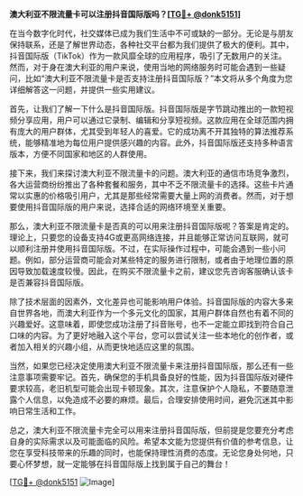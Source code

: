 **澳大利亚不限流量卡可以注册抖音国际版吗？[[TG💪+ @donk5151](https://t.me/s/donk5151)]**

在当今数字化时代，社交媒体已成为我们生活中不可或缺的一部分。无论是与朋友保持联系，还是了解世界动态，各种社交平台都为我们提供了极大的便利。其中，抖音国际版（TikTok）作为一款风靡全球的应用程序，吸引了无数用户的关注。然而，对于身在澳大利亚的用户来说，使用当地的网络服务时可能会遇到一些疑问，比如“澳大利亚不限流量卡是否支持注册抖音国际版？”本文将从多个角度为您详细解答这一问题，并提供一些实用建议。

首先，让我们了解一下什么是抖音国际版。抖音国际版是字节跳动推出的一款短视频分享应用，用户可以通过它录制、编辑和分享短视频。这款应用在全球范围内拥有庞大的用户群体，尤其受到年轻人的喜爱。它的成功离不开其独特的算法推荐系统，能够精准地为每位用户提供感兴趣的内容。此外，抖音国际版还支持多种语言版本，方便不同国家和地区的人群使用。

接下来，我们来探讨澳大利亚不限流量卡的问题。澳大利亚的通信市场竞争激烈，各大运营商纷纷推出了各种套餐和服务，其中不乏不限流量卡的选择。这些卡片通常以实惠的价格吸引用户，尤其是那些经常需要大量上网的消费者。然而，对于想要使用抖音国际版的用户来说，选择合适的网络环境至关重要。

那么，澳大利亚不限流量卡是否真的可以用来注册抖音国际版呢？答案是肯定的。理论上，只要您的设备支持4G或更高网络连接，并且能够正常访问互联网，就可以顺利注册并使用抖音国际版。不过，在实际操作过程中，可能会遇到一些小问题。例如，部分运营商可能会对某些特定的服务进行限制，或者由于地理位置的原因导致加载速度较慢。因此，在购买不限流量卡之前，建议您先咨询客服确认该卡是否兼容抖音国际版。

除了技术层面的因素外，文化差异也可能影响用户体验。抖音国际版的内容大多来自世界各地，而澳大利亚作为一个多元文化的国家，其用户群体自然也有着不同的兴趣爱好。这意味着，即使您成功注册了抖音账号，也不一定能立即找到符合自己口味的内容。为了更好地融入这个平台，您可以尝试关注一些本地化的创作者，或者加入相关的兴趣小组，从而更快地适应这里的氛围。

当然，如果您已经决定使用澳大利亚不限流量卡来注册抖音国际版，那么还有一些注意事项需要牢记。首先，确保您的手机具备良好的性能，因为抖音国际版对硬件要求较高，老旧机型可能会出现卡顿现象。其次，注意保护个人隐私，不要随意泄露个人信息，以免造成不必要的麻烦。最后，合理安排使用时间，避免沉迷其中影响日常生活和工作。

总之，澳大利亚不限流量卡完全可以用来注册抖音国际版，但前提是您要充分考虑自身的实际需求以及可能面临的风险。希望本文能为您提供有价值的参考信息，让您在享受科技带来的乐趣的同时，也能保持理性消费的态度。无论您身处何地，只要心怀梦想，就一定能够在抖音国际版上找到属于自己的舞台！

[[TG💪+ @donk5151](https://t.me/s/donk5151) ![Image](https://i.postimg.cc/rwNCRYN7/Snipaste-2025-04-30-17-27-05.png)]